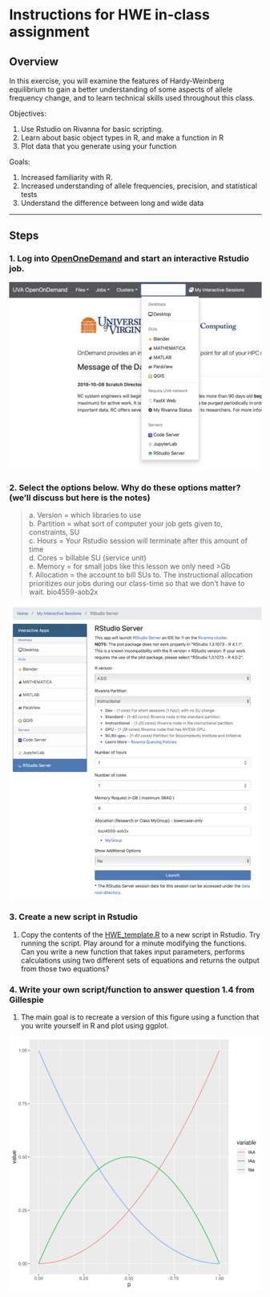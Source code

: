 # **Instructions for HWE in-class assignment**

## Overview
In this exercise, you will examine the features of Hardy-Weinberg equilibrium to gain a better understanding of some aspects of allele frequency change, and to learn technical skills used throughout this class.

Objectives:
1. Use Rstudio on Rivanna for basic scripting.
2. Learn about basic object types in R, and make a function in R
3. Plot data that you generate using your function

Goals:
1.	Increased familiarity with R.
2.	Increased understanding of allele frequencies, precision, and statistical tests
3.  Understand the difference between long and wide data
---

## Steps
### 1.	Log into [OpenOneDemand](https://rivanna-portal.hpc.virginia.edu/pun/sys/dashboard) and start an interactive Rstudio job.
<p align="center">
  <img src="/Module_1/images/OOD1.png" width="750"/>
</p>

### 2. Select the options below. Why do these options matter? (we’ll discuss but here is the notes)

>a.	Version = which libraries to use<br>
>b.	Partition = what sort of computer your job gets given to, constraints, SU<br>
>c.	Hours = Your Rstudio session will terminate after this amount of time<br>
>d. Cores = billable SU (service unit)<br>
>e. Memory = for small jobs like this lesson we only need >Gb<br>
>f. Allocation = the account to bill SUs to. The instructional allocation prioritizes our jobs during our class-time so that we don’t have to wait. bio4559-aob2x<br>

<p align="center">
<img src="/Module_1/images/OOD2.png" width="750"/>
</p>

### 3. Create a new script in Rstudio
1. Copy the contents of the [HWE_template.R](/Module_1/HWE_template.R) to a new script in Rstudio. Try running the script. Play around for a minute modifying the functions. Can you write a new function that takes input parameters, performs calculations using two different sets of equations and returns the output from those two equations?

### 4. Write your own script/function to answer question 1.4 from Gillespie
1. The main goal is to recreate a version of this figure using a function that you write yourself in R and plot using ggplot.
<p align="center">
<img src="/Module_1/images/hwe_plot.png" width="750"/>

